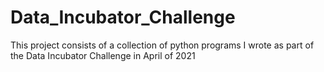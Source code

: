# Data_Incubator_Challenge
This project consists of a collection of python programs I wrote as part of the Data Incubator Challenge in April of 2021
